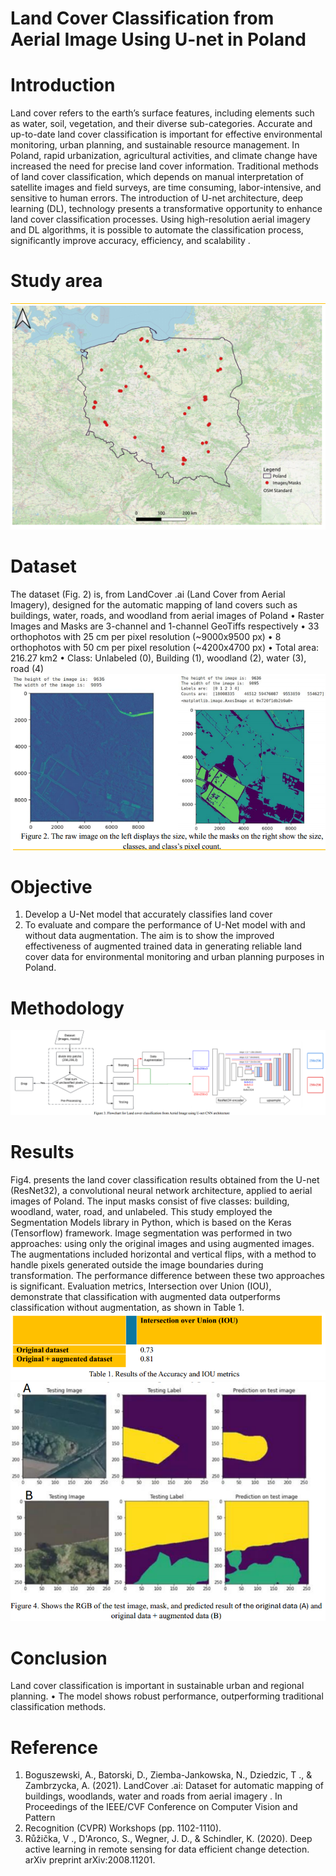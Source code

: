 # Land Cover Classification from Aerial Image Using U-net in Poland


# Introduction
Land cover refers to the earth’s surface features, including elements such as water, soil, vegetation, and their diverse sub-categories. Accurate and up-to-date land cover classification is important for effective environmental monitoring, urban planning, and sustainable resource management. In Poland, rapid urbanization, agricultural activities, and climate change have increased the need for precise land cover information. Traditional methods of land cover classification, which depends on manual interpretation of satellite images and field surveys, are time consuming, labor-intensive, and sensitive to human errors. The introduction of U-net architecture, deep learning (DL), technology presents a transformative opportunity to enhance land cover classification processes. Using high-resolution aerial imagery and DL algorithms, it is possible to automate the classification process, significantly improve accuracy, efficiency, and scalability .

# Study area
![Study area](https://github.com/SirakMario/Landcover_Classification/blob/main/assets/Study_area.PNG)
# Dataset
The dataset (Fig. 2) is, from LandCover .ai (Land Cover from Aerial Imagery), designed for the automatic mapping of land covers such as buildings, water, roads, and woodland from aerial images of Poland
• Raster Images and Masks are 3-channel and 1-channel GeoTiffs respectively
• 33 orthophotos with 25 cm per pixel resolution (~9000x9500 px)
• 8 orthophotos with 50 cm per pixel resolution (~4200x4700 px)
• Total area: 216.27 km2
• Class: Unlabeled (0), Building (1), woodland (2), water (3), road (4)
![Dataset used](https://github.com/SirakMario/Landcover_Classification/blob/main/assets/datasets.PNG)
# Objective
1. Develop a U-Net model that accurately classifies land cover
2. To  evaluate  and  compare  the  performance  of  U-Net  model  with  and without data augmentation. The aim is to show the improved effectiveness of  augmented  trained  data  in  generating  reliable  land  cover  data  for environmental monitoring and urban planning purposes in Poland.
# Methodology
![Methodology](https://github.com/SirakMario/Landcover_Classification/blob/main/assets/Methodology.PNG)
# Results
Fig4.  presents  the  land  cover  classification  results  obtained  from  the  U-net  (ResNet32),  a convolutional  neural  network  architecture,  applied  to  aerial  images  of  Poland.  The  input  masks consist of five classes: building, woodland, water, road, and unlabeled. This study employed the Segmentation  Models  library  in  Python,  which  is  based  on  the  Keras  (Tensorflow)  framework. Image  segmentation  was  performed  in  two  approaches:  using  only  the  original  images  and using  augmented  images.  The  augmentations  included  horizontal  and  vertical  flips,  with  a method  to  handle  pixels  generated  outside  the  image  boundaries  during  transformation.  The performance  difference  between  these  two  approaches  is  significant.  Evaluation  metrics, Intersection  over  Union  (IOU),  demonstrate  that  classification  with  augmented  data outperforms classification without augmentation, as shown in Table 1.
![Result table](https://github.com/SirakMario/Landcover_Classification/blob/main/assets/Table.PNG)
![result](https://github.com/SirakMario/Landcover_Classification/blob/main/assets/results.PNG)
# Conclusion
Land cover classification is important in sustainable urban and regional
planning.
• The model shows robust performance, outperforming traditional
classification methods.
# Reference
1. Boguszewski, A., Batorski, D., Ziemba-Jankowska, N., Dziedzic, T ., & Zambrzycka, A. (2021). LandCover .ai: Dataset for automatic mapping of buildings, woodlands, water and roads from aerial imagery . In Proceedings of the IEEE/CVF Conference on Computer Vision and Pattern
2. Recognition (CVPR) Workshops (pp. 1102-1110).
3. Růžička, V ., D'Aronco, S., Wegner, J. D., & Schindler, K. (2020). Deep active learning in remote sensing for data efficient change detection. arXiv preprint arXiv:2008.11201.


